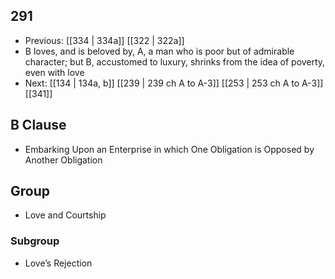 ## 291
- Previous: [[334 | 334a]] [[322 | 322a]] 
- B loves, and is beloved by, A, a man who is poor but of admirable character; but B, accustomed to luxury, shrinks from the idea of poverty, even with love
- Next: [[134 | 134a, b]] [[239 | 239 ch A to A-3]] [[253 | 253 ch A to A-3]] [[341]] 

## B Clause
- Embarking Upon an Enterprise in which One Obligation is Opposed by Another Obligation

## Group
- Love and Courtship

### Subgroup
- Love’s Rejection

